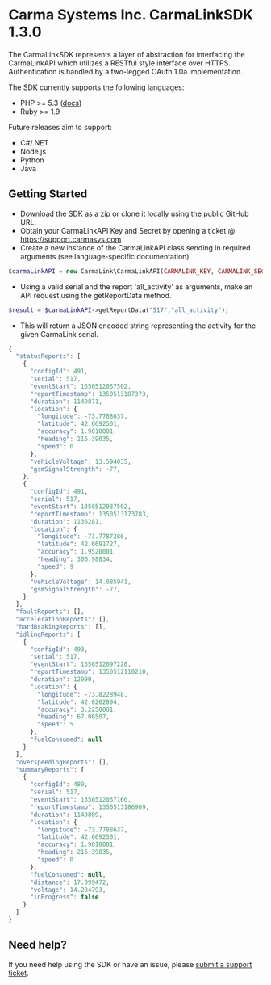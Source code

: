 Carma Systems Inc. CarmaLinkSDK 1.3.0
===============================

The CarmaLinkSDK represents a layer of abstraction for interfacing the CarmaLinkAPI which utilizes
a RESTful style interface over HTTPS. Authentication is handled by a two-legged OAuth 1.0a implementation.

The SDK currently supports the following languages: 

* PHP >= 5.3 ([docs](http://carmasys.github.com/CarmaLinkSDK/))
* Ruby >= 1.9

Future releases aim to support: 

* C#/.NET
* Node.js
* Python
* Java

Getting Started
---------------

* Download the SDK as a zip or clone it locally using the public GitHub URL.
* Obtain your CarmaLinkAPI Key and Secret by opening a ticket @ https://support.carmasys.com
* Create a new instance of the CarmaLinkAPI class sending in required arguments (see language-specific documentation) 

```PHP
$carmaLinkAPI = new CarmaLink\CarmaLinkAPI(CARMALINK_KEY, CARMALINK_SECRET, HOST_INFO_ARRAY, DEBUG);
``` 

* Using a valid serial and the report 'all_activity' as arguments, make an API request using the getReportData method. 

```PHP
$result = $carmaLinkAPI->getReportData("517","all_activity");
```

* This will return a JSON encoded string representing the activity for the given CarmaLink serial. 

```javascript
{
  "statusReports": [
    {
      "configId": 491,
      "serial": 517,
      "eventStart": 1350512037502,
      "reportTimestamp": 1350513187373,
      "duration": 1149871,
      "location": {
        "longitude": -73.7788637,
        "latitude": 42.6692501,
        "accuracy": 1.9810001,
        "heading": 215.39035,
        "speed": 0
      },
      "vehicleVoltage": 13.594035,
      "gsmSignalStrength": -77,
    },
    {
      "configId": 491,
      "serial": 517,
      "eventStart": 1350512037502,
      "reportTimestamp": 1350513173783,
      "duration": 1136281,
      "location": {
        "longitude": -73.7787286,
        "latitude": 42.6691727,
        "accuracy": 1.9520001,
        "heading": 300.98834,
        "speed": 9
      },
      "vehicleVoltage": 14.085941,
      "gsmSignalStrength": -77,
    }
  ],
  "faultReports": [],
  "accelerationReports": [],
  "hardBrakingReports": [],
  "idlingReports": [
    {
      "configId": 493,
      "serial": 517,
      "eventStart": 1350512097220,
      "reportTimestamp": 1350512110210,
      "duration": 12990,
      "location": {
        "longitude": -73.8228948,
        "latitude": 42.6262894,
        "accuracy": 3.2250001,
        "heading": 67.06507,
        "speed": 5
      },
      "fuelConsumed": null
    }
  ],
  "overspeedingReports": [],
  "summaryReports": [
    {
      "configId": 489,
      "serial": 517,
      "eventStart": 1350512037160,
      "reportTimestamp": 1350513186969,
      "duration": 1149809,
      "location": {
        "longitude": -73.7788637,
        "latitude": 42.6692501,
        "accuracy": 1.9810001,
        "heading": 215.39035,
        "speed": 0
      },
      "fuelConsumed": null,
      "distance": 17.099472,
      "voltage": 14.284793,
      "inProgress": false
    }
  ]
}
```

Need help?
----------------------
If you need help using the SDK or have an issue, please [submit a support ticket](https://support.carmasys.com/anonymous_requests/new).

